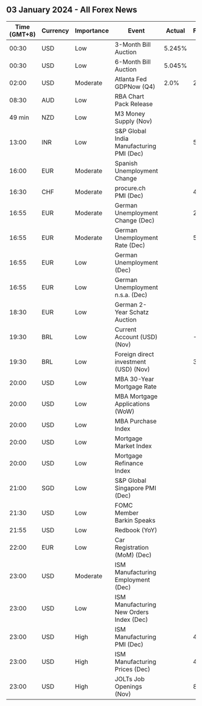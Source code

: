 ## 03 January 2024 - All Forex News

| Time (GMT+8) | Currency | Importance | Event | Actual | Forecast | Previous |
|------|----------|------------|-------|--------|----------|----------|
| 00:30 | USD | Low | 3-Month Bill Auction | 5.245% |  | 5.260% |
| 00:30 | USD | Low | 6-Month Bill Auction | 5.045% |  | 5.080% |
| 02:00 | USD | Moderate | Atlanta Fed GDPNow (Q4) | 2.0% | 2.3% | 2.3% |
| 08:30 | AUD | Low | RBA Chart Pack Release |  |  |  |
| 49 min | NZD | Low | M3 Money Supply (Nov) |  |  | 405.9B |
| 13:00 | INR | Low | S&P Global India Manufacturing PMI (Dec) |  | 55.9 | 56.0 |
| 16:00 | EUR | Moderate | Spanish Unemployment Change |  |  | -24.6K |
| 16:30 | CHF | Moderate | procure.ch PMI (Dec) |  | 43.0 | 42.1 |
| 16:55 | EUR | Moderate | German Unemployment Change (Dec) |  | 20K | 22K |
| 16:55 | EUR | Moderate | German Unemployment Rate (Dec) |  | 5.9% | 5.9% |
| 16:55 | EUR | Low | German Unemployment (Dec) |  |  | 2.702M |
| 16:55 | EUR | Low | German Unemployment n.s.a. (Dec) |  |  | 2.606M |
| 18:30 | EUR | Low | German 2-Year Schatz Auction |  |  | 2.640% |
| 19:30 | BRL | Low | Current Account (USD) (Nov) |  | -0.40B | -0.23B |
| 19:30 | BRL | Low | Foreign direct investment (USD) (Nov) |  | 3.90B | 3.31B |
| 20:00 | USD | Low | MBA 30-Year Mortgage Rate |  |  | 6.83% |
| 20:00 | USD | Low | MBA Mortgage Applications (WoW) |  |  | -1.5% |
| 20:00 | USD | Low | MBA Purchase Index |  |  | 148.7 |
| 20:00 | USD | Low | Mortgage Market Index |  |  | 191.6 |
| 20:00 | USD | Low | Mortgage Refinance Index |  |  | 437.6 |
| 21:00 | SGD | Low | S&P Global Singapore PMI (Dec) |  |  | 50.3 |
| 21:30 | USD | Low | FOMC Member Barkin Speaks |  |  |  |
| 21:55 | USD | Low | Redbook (YoY) |  |  | 4.1% |
| 22:00 | EUR | Low | Car Registration (MoM) (Dec) |  |  | 0.50% |
| 23:00 | USD | Moderate | ISM Manufacturing Employment (Dec) |  |  | 45.8 |
| 23:00 | USD | Low | ISM Manufacturing New Orders Index (Dec) |  |  | 48.3 |
| 23:00 | USD | High | ISM Manufacturing PMI (Dec) |  | 47.1 | 46.7 |
| 23:00 | USD | High | ISM Manufacturing Prices (Dec) |  | 48.3 | 49.9 |
| 23:00 | USD | High | JOLTs Job Openings (Nov) |  | 8.850M | 8.733M |
